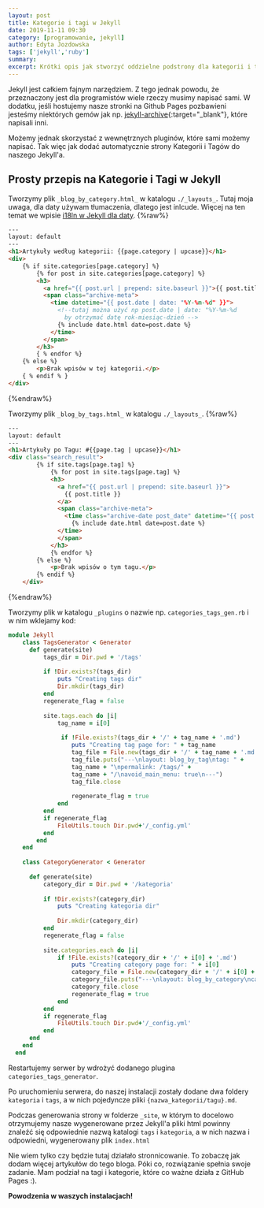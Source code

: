 ```yaml
---
layout: post
title: Kategorie i tagi w Jekyll
date: 2019-11-11 09:30
category: [programowanie, jekyll]
author: Edyta Jozdowska
tags: ['jekyll','ruby']
summary:
excerpt: Krótki opis jak stworzyć oddzielne podstrony dla kategorii i tagów w Jekyll'u. 
---
```


Jekyll jest całkiem fajnym narzędziem. Z tego jednak powodu, że przeznaczony jest dla programistów wiele rzeczy musimy napisać sami. W dodatku, jeśli hostujemy nasze stronki na Github Pages pozbawieni jesteśmy niektórych gemów jak np. [jekyll-archive](https://github.com/jekyll/jekyll-archives/){:target="_blank"}, które napisali inni.

Możemy jednak skorzystać z wewnętrznych pluginów, które sami możemy napisać. Tak więc jak dodać automatycznie strony Kategorii i Tagów do naszego Jekyll'a.

## Prosty przepis na Kategorie i Tagi w Jekyll

Tworzymy plik ```_blog_by_category.html_```  w katalogu ```./_layouts_```. Tutaj moja uwaga, dla daty używam tłumaczenia, dlatego jest inlcude. Więcej na ten temat we wpisie [i18ln w Jekyll dla daty](../i18ln-w-Jekyll-dla-daty). 
{%raw%}
```html
---
layout: default
---
<h1>Artykuły według kategorii: {{page.category | upcase}}</h1>
<div>
    {% if site.categories[page.category] %}
        {% for post in site.categories[page.category] %}
        <h3>
          <a href="{{ post.url | prepend: site.baseurl }}">{{ post.title }}</a> 
          <span class="archive-meta">
            <time datetime="{{ post.date | date: "%Y-%m-%d" }}">
              <!--tutaj można użyć np post.date | date: "%Y-%m-%d 
                by otrzymać datę rok-miesiąc-dzień -->
              {% include date.html date=post.date %}
            </time>
          </span>
        </h3>
        { % endfor %}
    {% else %}
        <p>Brak wpisów w tej kategorii.</p>
    { % endif % }
</div>
```
{%endraw%}

Tworzymy plik ```_blog_by_tags.html_```  w katalogu ```./_layouts_```.
{%raw%}
```html
---
layout: default
---
<h1>Artykuły po Tagu: #{{page.tag | upcase}}</h1>
<div class="search_result">
        {% if site.tags[page.tag] %}
            {% for post in site.tags[page.tag] %}
            <h3>
              <a href="{{ post.url | prepend: site.baseurl }}">
                {{ post.title }}
              </a> 
              <span class="archive-meta">
                <time class="archive-date post_date" datetime="{{ post.date | date: "%Y-%m-%d" }}">
                  {% include date.html date=post.date %}
              </time>
              </span>
            </h3>
            {% endfor %}
        {% else %}
            <p>Brak wpisów o tym tagu.</p>
        {% endif %}
    </div>
```
{%endraw%}

Tworzymy plik w katalogu ```_plugins``` o nazwie np. ```categories_tags_gen.rb```
i w nim wklejamy kod:
```rb
module Jekyll
    class TagsGenerator < Generator
      def generate(site)
          tags_dir = Dir.pwd + '/tags'
  
          if !Dir.exists?(tags_dir)
              puts "Creating tags dir"
              Dir.mkdir(tags_dir)
          end
          regenerate_flag = false
  
          site.tags.each do |i|
              tag_name = i[0]
  
               if !File.exists?(tags_dir + '/' + tag_name + '.md')
                  puts "Creating tag page for: " + tag_name
                  tag_file = File.new(tags_dir + '/' + tag_name + '.md', "w")
                  tag_file.puts("---\nlayout: blog_by_tag\ntag: " + 
                  tag_name + "\npermalink: /tags/" + 
                  tag_name + "/\navoid_main_menu: true\n---")
                  tag_file.close
  
                  regenerate_flag = true
              end
          end  
          if regenerate_flag
              FileUtils.touch Dir.pwd+'/_config.yml'
          end
        end
    end
  
    class CategoryGenerator < Generator
  
      def generate(site)
          category_dir = Dir.pwd + '/kategoria'
  
          if !Dir.exists?(category_dir)
              puts "Creating kategoria dir"
              
              Dir.mkdir(category_dir)
          end
          regenerate_flag = false
  
          site.categories.each do |i|
              if !File.exists?(category_dir + '/' + i[0] + '.md')
                  puts "Creating category page for: " + i[0]
                  category_file = File.new(category_dir + '/' + i[0] + '.md', "w")
                  category_file.puts("---\nlayout: blog_by_category\ncategory: " + i[0] + "\npermalink: /kategoria/" + i[0] + "/\n---")
                  category_file.close  
                  regenerate_flag = true
              end
          end  
          if regenerate_flag
              FileUtils.touch Dir.pwd+'/_config.yml'
          end 
      end
    end
  end
  ```

  Restartujemy serwer by wdrożyć dodanego plugina ```categories_tags_generator```. 
  
  Po uruchomieniu serwera, do naszej instalacji zostały dodane dwa foldery ```kategoria``` i ```tags```, a w nich pojedyncze pliki ```{nazwa_kategorii/tagu}.md```. 
  
  Podczas generowania strony w folderze ```_site```, w którym to docelowo otrzymujemy nasze wygenerowane przez Jekyll'a pliki html powinny znaleźć się odpowiednie nazwą katalogi ```tags``` i ```kategoria```, a w nich nazwa i odpowiedni, wygenerowany plik ```index.html```

  Nie wiem tylko czy będzie tutaj działało stronnicowanie. To zobaczę jak dodam więcej artykułów do tego bloga. Póki co, rozwiązanie spełnia swoje zadanie. Mam podział na tagi i kategorie, które co ważne działa z GitHub Pages :). 

  **Powodzenia w waszych instalacjach!**